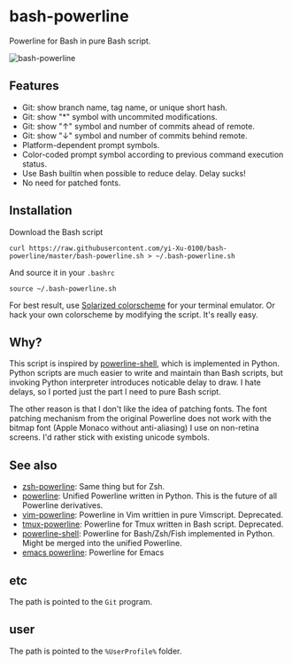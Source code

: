 # bash-powerline

Powerline for Bash in pure Bash script.

![bash-powerline](https://raw.github.com/yi-Xu-0100/bash-powerline/master/screenshots/display.png)

## Features

- Git: show branch name, tag name, or unique short hash.
- Git: show "\*" symbol with uncommited modifications.
- Git: show "↑" symbol and number of commits ahead of remote.
- Git: show "↓" symbol and number of commits behind remote.
- Platform-dependent prompt symbols.
- Color-coded prompt symbol according to previous command execution status.
- Use Bash builtin when possible to reduce delay. Delay sucks!
- No need for patched fonts.

## Installation

Download the Bash script

    curl https://raw.githubusercontent.com/yi-Xu-0100/bash-powerline/master/bash-powerline.sh > ~/.bash-powerline.sh

And source it in your `.bashrc`

    source ~/.bash-powerline.sh

For best result, use [Solarized
colorscheme](https://github.com/altercation/solarized) for your terminal
emulator. Or hack your own colorscheme by modifying the script. It's really
easy.

## Why?

This script is inspired by
[powerline-shell](https://github.com/milkbikis/powerline-shell), which is
implemented in Python. Python scripts are much easier to write and maintain than
Bash scripts, but invoking Python interpreter introduces noticable delay to
draw. I hate delays, so I ported just the part I need to pure Bash script.

The other reason is that I don't like the idea of patching fonts. The
font patching mechanism from the original Powerline does not work with the
bitmap font (Apple Monaco without anti-aliasing) I use on non-retina screens.
I'd rather stick with existing unicode symbols.

## See also

- [zsh-powerline](https://github.com/riobard/zsh-powerline): Same thing but for
  Zsh.
- [powerline](https://github.com/Lokaltog/powerline): Unified Powerline
  written in Python. This is the future of all Powerline derivatives.
- [vim-powerline](https://github.com/Lokaltog/vim-powerline): Powerline in Vim
  writtien in pure Vimscript. Deprecated.
- [tmux-powerline](https://github.com/erikw/tmux-powerline): Powerline for Tmux
  written in Bash script. Deprecated.
- [powerline-shell](https://github.com/milkbikis/powerline-shell): Powerline for
  Bash/Zsh/Fish implemented in Python. Might be merged into the unified
  Powerline.
- [emacs powerline](https://github.com/milkypostman/powerline): Powerline for
  Emacs

## etc

The path is pointed to the `Git` program.

## user

The path is pointed to the `%UserProfile%` folder.
